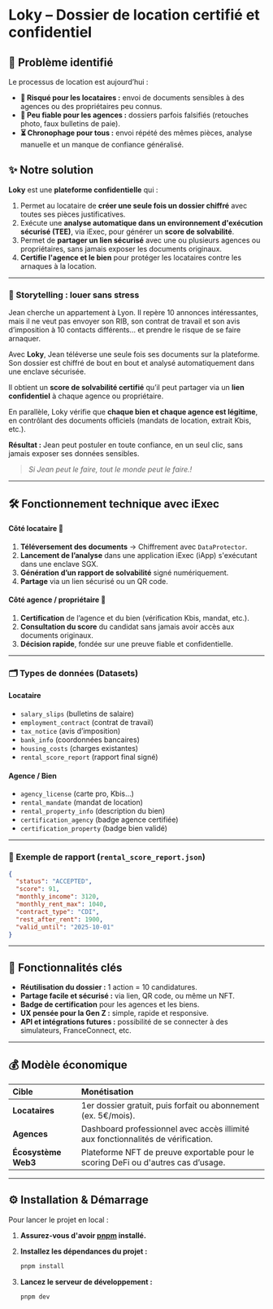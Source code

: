 # Loky – Dossier de location certifié et confidentiel

## 🎯 Problème identifié

Le processus de location est aujourd’hui :

  * **🚨 Risqué pour les locataires :** envoi de documents sensibles à des agences ou des propriétaires peu connus.
  * **🤔 Peu fiable pour les agences :** dossiers parfois falsifiés (retouches photo, faux bulletins de paie).
  * **⏳ Chronophage pour tous :** envoi répété des mêmes pièces, analyse manuelle et un manque de confiance généralisé.

## ✨ Notre solution

**Loky** est une **plateforme confidentielle** qui :

1.  Permet au locataire de **créer une seule fois un dossier chiffré** avec toutes ses pièces justificatives.
2.  Exécute une **analyse automatique dans un environnement d'exécution sécurisé (TEE)**, via iExec, pour générer un **score de solvabilité**.
3.  Permet de **partager un lien sécurisé** avec une ou plusieurs agences ou propriétaires, sans jamais exposer les documents originaux.
4.  **Certifie l'agence et le bien** pour protéger les locataires contre les arnaques à la location.

-----

### 📖 Storytelling : louer sans stress

Jean cherche un appartement à Lyon. Il repère 10 annonces intéressantes, mais il ne veut pas envoyer son RIB, son contrat de travail et son avis d’imposition à 10 contacts différents… et prendre le risque de se faire arnaquer.

Avec **Loky**, Jean téléverse une seule fois ses documents sur la plateforme. Son dossier est chiffré de bout en bout et analysé automatiquement dans une enclave sécurisée.

Il obtient un **score de solvabilité certifié** qu’il peut partager via un **lien confidentiel** à chaque agence ou propriétaire.

En parallèle, Loky vérifie que **chaque bien et chaque agence est légitime**, en contrôlant des documents officiels (mandats de location, extrait Kbis, etc.).

**Résultat :** Jean peut postuler en toute confiance, en un seul clic, sans jamais exposer ses données sensibles.

> *Si Jean peut le faire, tout le monde peut le faire.!*

-----

## 🛠️ Fonctionnement technique avec iExec

#### Côté locataire 👤

1.  **Téléversement des documents** → Chiffrement avec `DataProtector`.
2.  **Lancement de l’analyse** dans une application iExec (iApp) s'exécutant dans une enclave SGX.
3.  **Génération d’un rapport de solvabilité** signé numériquement.
4.  **Partage** via un lien sécurisé ou un QR code.

#### Côté agence / propriétaire 🏢

1.  **Certification** de l’agence et du bien (vérification Kbis, mandat, etc.).
2.  **Consultation du score** du candidat sans jamais avoir accès aux documents originaux.
3.  **Décision rapide**, fondée sur une preuve fiable et confidentielle.

-----

### 🗂️ Types de données (Datasets)

#### Locataire

  * `salary_slips` (bulletins de salaire)
  * `employment_contract` (contrat de travail)
  * `tax_notice` (avis d’imposition)
  * `bank_info` (coordonnées bancaires)
  * `housing_costs` (charges existantes)
  * `rental_score_report` (rapport final signé)

#### Agence / Bien

  * `agency_license` (carte pro, Kbis…)
  * `rental_mandate` (mandat de location)
  * `rental_property_info` (description du bien)
  * `certification_agency` (badge agence certifiée)
  * `certification_property` (badge bien validé)

-----

### 📄 Exemple de rapport (`rental_score_report.json`)

```json
{
  "status": "ACCEPTED",
  "score": 91,
  "monthly_income": 3120,
  "monthly_rent_max": 1040,
  "contract_type": "CDI",
  "rest_after_rent": 1900,
  "valid_until": "2025-10-01"
}
```

-----

## 🚀 Fonctionnalités clés

  * **Réutilisation du dossier :** 1 action = 10 candidatures.
  * **Partage facile et sécurisé :** via lien, QR code, ou même un NFT.
  * **Badge de certification** pour les agences et les biens.
  * **UX pensée pour la Gen Z :** simple, rapide et responsive.
  * **API et intégrations futures :** possibilité de se connecter à des simulateurs, FranceConnect, etc.

-----

## 💰 Modèle économique

| Cible              | Monétisation                                                                     |
| :----------------- | :------------------------------------------------------------------------------- |
| **Locataires** | 1er dossier gratuit, puis forfait ou abonnement (ex. 5€/mois).                   |
| **Agences** | Dashboard professionnel avec accès illimité aux fonctionnalités de vérification. |
| **Écosystème Web3** | Plateforme NFT de preuve exportable pour le scoring DeFi ou d'autres cas d’usage.  |

-----

## ⚙️ Installation & Démarrage

Pour lancer le projet en local :

1.  **Assurez-vous d'avoir [pnpm](https://pnpm.io/fr/installation) installé.**

2.  **Installez les dépendances du projet :**

    ```bash
    pnpm install
    ```

3.  **Lancez le serveur de développement :**

    ```bash
    pnpm dev
    ```



